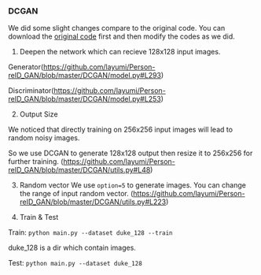 ### DCGAN

We did some slight changes compare to the original code. You can download the [original code](https://github.com/carpedm20/DCGAN-tensorflow) first and then modify the codes as we did.

1. Deepen the network which can recieve 128x128 input images. 

Generator(https://github.com/layumi/Person-reID_GAN/blob/master/DCGAN/model.py#L293)

Discriminator(https://github.com/layumi/Person-reID_GAN/blob/master/DCGAN/model.py#L253)

2. Output Size

We noticed that directly training on 256x256 input images will lead to random noisy images.

So we use DCGAN to generate 128x128 output then resize it to 256x256 for further training.
(https://github.com/layumi/Person-reID_GAN/blob/master/DCGAN/utils.py#L48)

3. Random vector
We use `option=5` to generate images. You can change the range of input random vector.
(https://github.com/layumi/Person-reID_GAN/blob/master/DCGAN/utils.py#L223)

4. Train & Test

Train: `python main.py --dataset duke_128 --train`

duke_128 is a dir which contain images.

Test: `python main.py --dataset duke_128`
